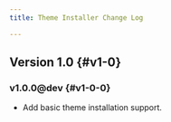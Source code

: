 ```yaml
---
title: Theme Installer Change Log

---
```


## Version 1.0 {#v1-0}

### v1.0.0@dev {#v1-0-0}

* Add basic theme installation support.
